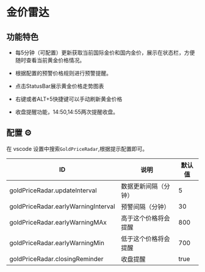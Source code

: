 # 金价雷达  

## 功能特色

- 每5分钟（可配置）更新获取当前国际金价和国内金价，展示在状态栏，方便随时查看当前黄金价格情况。

- 根据配置的预警价格规则进行预警提醒。

- 点击StatusBar展示黄金价格走势图表

- 右键或者ALT+5快捷键可以手动刷新黄金价格

- 收盘提醒功能，14:50,14:55两次提醒收盘。

## 配置 ⚙️

在 vscode 设置中搜索`GoldPriceRadar`,根据提示配置即可。

| ID| 说明 | 默认值 |
|-|-|-|
| goldPriceRadar.updateInterval | 数据更新间隔（分钟）| 5
| goldPriceRadar.earlyWarningInterval | 预警间隔（分钟） | 30 |
| goldPriceRadar.earlyWarningMAx | 高于这个价格将会提醒 | 800
| goldPriceRadar.earlyWarningMin | 低于这个价格将会提醒 | 700
| goldPriceRadar.closingReminder | 收盘提醒 | true

